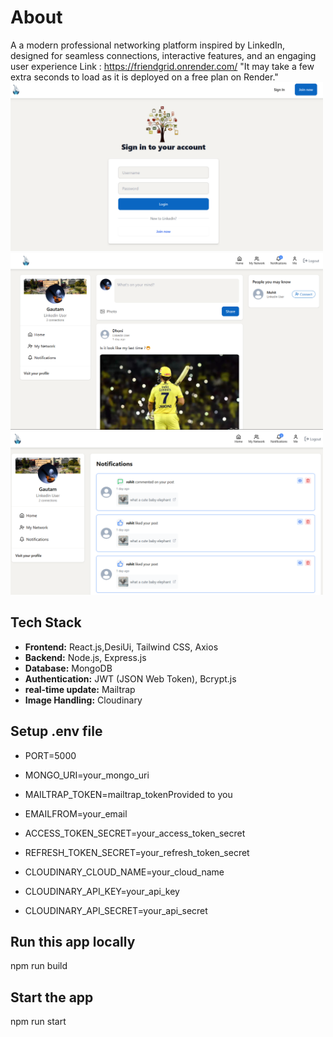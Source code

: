 # About
A  a modern professional networking platform inspired by LinkedIn, designed for seamless connections, interactive
features, and an engaging user experience
Link : https://friendgrid.onrender.com/
"It may take a few extra seconds to load as it is deployed on a free plan on Render."
<img src="./Friendgrid1.png" width="500" style="margin-right: 10px;"/>
<img src="./Friendgrid3.png" width="500" style="margin-right: 10px;"/>
<img src="./Friendgrid2.png" width="500" />
## Tech Stack

- **Frontend:** React.js,DesiUi, Tailwind CSS, Axios 
- **Backend:** Node.js, Express.js
- **Database:** MongoDB
- **Authentication:** JWT (JSON Web Token), Bcrypt.js
- **real-time update:** Mailtrap
- **Image Handling:** Cloudinary

## Setup .env file

- PORT=5000
- MONGO_URI=your_mongo_uri

- MAILTRAP_TOKEN=mailtrap_tokenProvided to you
- EMAILFROM=your_email

- ACCESS_TOKEN_SECRET=your_access_token_secret
- REFRESH_TOKEN_SECRET=your_refresh_token_secret

- CLOUDINARY_CLOUD_NAME=your_cloud_name
- CLOUDINARY_API_KEY=your_api_key
- CLOUDINARY_API_SECRET=your_api_secret
  
## Run this app locally
 npm run build
 
## Start the app
 npm run start

